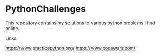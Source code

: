 # PythonChallenges
This repository contains my solutions to various python problems I find online.

Links:

https://www.practicepython.org/
https://www.codewars.com/
